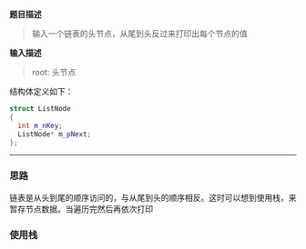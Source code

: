 **题目描述**
>输入一个链表的头节点，从尾到头反过来打印出每个节点的值

**输入描述**
>root: 头节点


结构体定义如下：
```cpp
struct ListNode
{
  int m_nKey;
  ListNode* m_pNext;
};
```
---------
### 思路
链表是从头到尾的顺序访问的，与从尾到头的顺序相反。这时可以想到使用栈，来暂存节点数据。当遍历完然后再依次打印
### 使用栈